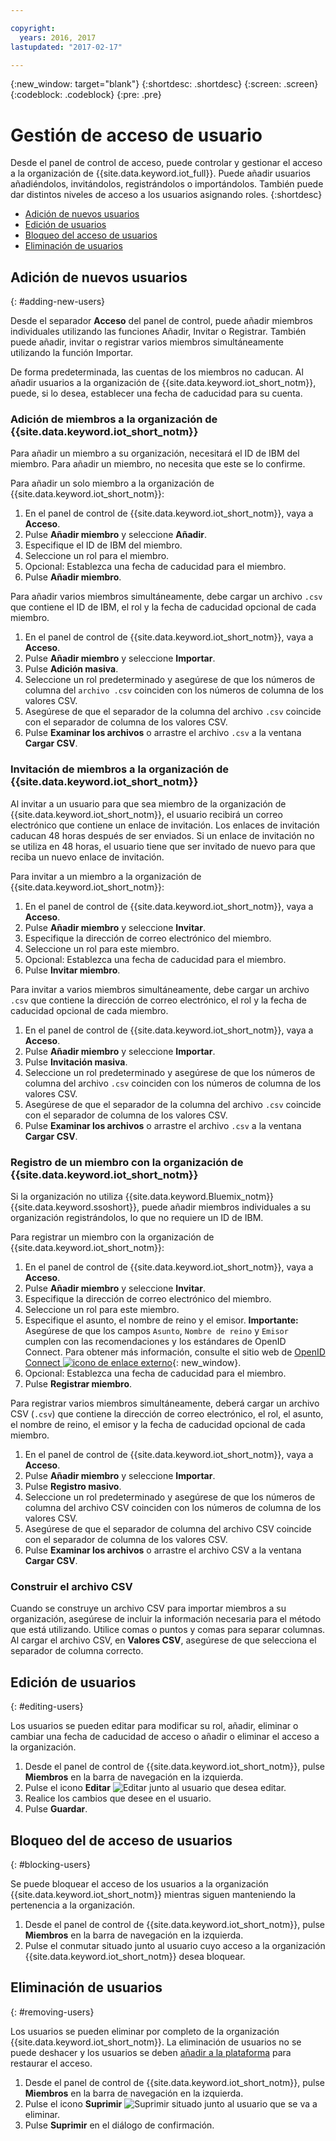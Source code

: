 ```yaml
---

copyright:
  years: 2016, 2017
lastupdated: "2017-02-17"

---
```


{:new_window: target="blank"}
{:shortdesc: .shortdesc}
{:screen: .screen}
{:codeblock: .codeblock}
{:pre: .pre}

# Gestión de acceso de usuario

Desde el panel de control de acceso, puede controlar y gestionar el acceso a la organización de {{site.data.keyword.iot_full}}. Puede añadir usuarios añadiéndolos, invitándolos, registrándolos o importándolos. También puede dar distintos niveles de acceso a los usuarios asignando roles.
{:shortdesc}

- [Adición de nuevos usuarios](#adding-new-users)
- [Edición de usuarios](#editing-users)
- [Bloqueo del acceso de usuarios](#blocking-users)
- [Eliminación de usuarios](#removing-users)

## Adición de nuevos usuarios
{: #adding-new-users}

Desde el separador **Acceso** del panel de control, puede añadir miembros individuales utilizando las funciones Añadir, Invitar o Registrar. También puede añadir, invitar o registrar varios miembros simultáneamente utilizando la función Importar.

De forma predeterminada, las cuentas de los miembros no caducan. Al añadir usuarios a la organización de {{site.data.keyword.iot_short_notm}}, puede, si lo desea, establecer una fecha de caducidad para su cuenta.

### Adición de miembros a la organización de {{site.data.keyword.iot_short_notm}}

Para añadir un miembro a su organización, necesitará el ID de IBM del miembro. Para añadir un miembro, no necesita que este se lo confirme.

Para añadir un solo miembro a la organización de {{site.data.keyword.iot_short_notm}}:
1. En el panel de control de {{site.data.keyword.iot_short_notm}}, vaya a **Acceso**.
2. Pulse **Añadir miembro** y seleccione **Añadir**.
3. Especifique el ID de IBM del miembro.
4. Seleccione un rol para el miembro.
5. Opcional: Establezca una fecha de caducidad para el miembro.
6. Pulse **Añadir miembro**.

Para añadir varios miembros simultáneamente, debe cargar un archivo `.csv` que contiene el ID de IBM, el rol y la fecha de caducidad opcional de cada miembro.
1. En el panel de control de {{site.data.keyword.iot_short_notm}}, vaya a **Acceso**.
2. Pulse **Añadir miembro** y seleccione **Importar**.
3. Pulse **Adición masiva**.
4. Seleccione un rol predeterminado y asegúrese de que los números de columna del `archivo .csv` coinciden con los números de columna de los valores CSV.
5. Asegúrese de que el separador de la columna del archivo `.csv` coincide con el separador de columna de los valores CSV.
6. Pulse **Examinar los archivos** o arrastre el archivo `.csv` a la ventana **Cargar CSV**.

### Invitación de miembros a la organización de {{site.data.keyword.iot_short_notm}}

Al invitar a un usuario para que sea miembro de la organización de {{site.data.keyword.iot_short_notm}}, el usuario recibirá un correo electrónico que contiene un enlace de invitación. Los enlaces de invitación caducan 48 horas después de ser enviados. Si un enlace de invitación no se utiliza en 48 horas, el usuario tiene que ser invitado de nuevo para que reciba un nuevo enlace de invitación.

Para invitar a un miembro a la organización de {{site.data.keyword.iot_short_notm}}:
1. En el panel de control de {{site.data.keyword.iot_short_notm}}, vaya a **Acceso**.
2. Pulse **Añadir miembro** y seleccione **Invitar**.
3. Especifique la dirección de correo electrónico del miembro.
4. Seleccione un rol para este miembro.
5. Opcional: Establezca una fecha de caducidad para el miembro.
6. Pulse **Invitar miembro**.

Para invitar a varios miembros simultáneamente, debe cargar un archivo `.csv` que contiene la dirección de correo electrónico, el rol y la fecha de caducidad opcional de cada miembro.
1. En el panel de control de {{site.data.keyword.iot_short_notm}}, vaya a **Acceso**.
2. Pulse **Añadir miembro** y seleccione **Importar**.
3. Pulse **Invitación masiva**.
4. Seleccione un rol predeterminado y asegúrese de que los números de columna del archivo `.csv` coinciden con los números de columna de los valores CSV.
5. Asegúrese de que el separador de la columna del archivo `.csv` coincide con el separador de columna de los valores CSV.
6. Pulse **Examinar los archivos** o arrastre el archivo `.csv` a la ventana **Cargar CSV**.

### Registro de un miembro con la organización de {{site.data.keyword.iot_short_notm}}

Si la organización no utiliza {{site.data.keyword.Bluemix_notm}} {{site.data.keyword.ssoshort}}, puede añadir miembros individuales a su organización registrándolos, lo que no requiere un ID de IBM.

Para registrar un miembro con la organización de {{site.data.keyword.iot_short_notm}}:
1. En el panel de control de {{site.data.keyword.iot_short_notm}}, vaya a **Acceso**.
2. Pulse **Añadir miembro** y seleccione **Invitar**.
3. Especifique la dirección de correo electrónico del miembro.
4. Seleccione un rol para este miembro.
5. Especifique el asunto, el nombre de reino y el emisor.
   **Importante:** Asegúrese de que los campos `Asunto`, `Nombre de reino` y `Emisor` cumplen con las recomendaciones y los estándares de OpenID Connect. Para obtener más información, consulte el sitio web de [OpenID Connect ![icono de enlace externo](../../icons/launch-glyph.svg)](http://openid.net/connect/){: new_window}.
6. Opcional: Establezca una fecha de caducidad para el miembro.
7. Pulse **Registrar miembro**.

Para registrar varios miembros simultáneamente, deberá cargar un archivo CSV (`.csv`) que contiene la dirección de correo electrónico, el rol, el asunto, el nombre de reino, el emisor y la fecha de caducidad opcional de cada miembro.
1. En el panel de control de {{site.data.keyword.iot_short_notm}}, vaya a **Acceso**.
2. Pulse **Añadir miembro** y seleccione **Importar**.
3. Pulse **Registro masivo**.
4. Seleccione un rol predeterminado y asegúrese de que los números de columna del archivo CSV coinciden con los números de columna de los valores CSV.
5. Asegúrese de que el separador de columna del archivo CSV coincide con el separador de columna de los valores CSV.
6. Pulse **Examinar los archivos** o arrastre el archivo CSV a la ventana **Cargar CSV**.

### Construir el archivo CSV

Cuando se construye un archivo CSV para importar miembros a su organización, asegúrese de incluir la información necesaria para el método que está utilizando. Utilice comas o puntos y comas para separar columnas. Al cargar el archivo CSV, en **Valores CSV**, asegúrese de que selecciona el separador de columna correcto.

## Edición de usuarios
{: #editing-users}

Los usuarios se pueden editar para modificar su rol, añadir, eliminar o cambiar una fecha de caducidad de acceso o añadir o eliminar el acceso a la organización.

1. Desde el panel de control de {{site.data.keyword.iot_short_notm}}, pulse **Miembros** en la barra de navegación en la izquierda.
2. Pulse el icono **Editar** ![Editar](/docs/images/edit_32.svg) junto al usuario que desea editar.
3. Realice los cambios que desee en el usuario.
4. Pulse **Guardar**.

## Bloqueo del de acceso de usuarios
{: #blocking-users}

Se puede bloquear el acceso de los usuarios a la organización {{site.data.keyword.iot_short_notm}} mientras siguen manteniendo la pertenencia a la organización.

1. Desde el panel de control de {{site.data.keyword.iot_short_notm}}, pulse **Miembros** en la barra de navegación en la izquierda.
2. Pulse el conmutar situado junto al usuario cuyo acceso a la organización {{site.data.keyword.iot_short_notm}} desea bloquear.


## Eliminación de usuarios
{: #removing-users}

Los usuarios se pueden eliminar por completo de la organización {{site.data.keyword.iot_short_notm}}. La eliminación de usuarios no se puede deshacer y los usuarios se deben [añadir a la plataforma](#adding-new-users) para restaurar el acceso.

1. Desde el panel de control de {{site.data.keyword.iot_short_notm}}, pulse **Miembros** en la barra de navegación en la izquierda.
2. Pulse el icono **Suprimir** ![Suprimir](/docs/images/trash_32.svg) situado junto al usuario que se va a eliminar.
3. Pulse **Suprimir** en el diálogo de confirmación.
